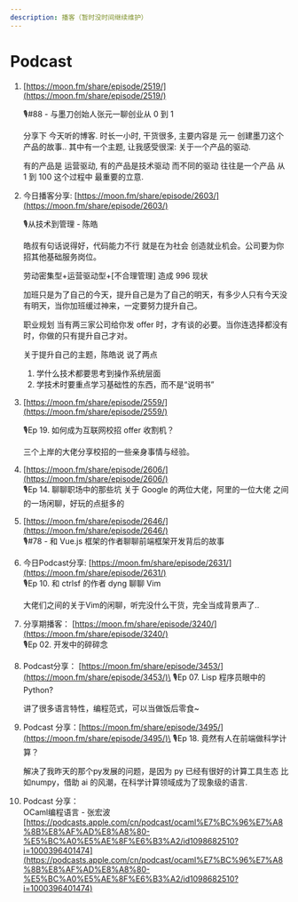 ```yaml
---
description: 播客（暂时没时间继续维护）
---
```


# Podcast

1.  [https://moon.fm/share/episode/2519/](https://moon.fm/share/episode/2519/)

    🎙#88 - 与墨刀创始人张元一聊创业从 0 到 1

    分享下 今天听的博客. 时长一小时, 干货很多, 主要内容是 元一 创建墨刀这个产品的故事.. 其中有一个主题, 让我感受很深: 关于一个产品的驱动.

    有的产品是 运营驱动, 有的产品是技术驱动 而不同的驱动 往往是一个产品 从 1 到 100 这个过程中 最重要的立意.
2.  今日播客分享: [https://moon.fm/share/episode/2603/](https://moon.fm/share/episode/2603/)

    🎙从技术到管理 - 陈皓

    皓叔有句话说得好，代码能力不行 就是在为社会 创造就业机会。公司要为你招其他基础服务岗位。

    劳动密集型+运营驱动型+\[不合理管理] 造成 996 现状

    加班只是为了自己的今天，提升自己是为了自己的明天，有多少人只有今天没有明天，当你加班缓过神来，一定要努力提升自己。

    职业规划 当有两三家公司给你发 offer 时，才有谈的必要。当你连选择都没有时，你做的只有提升自己才对。

    关于提升自己的主题，陈皓说 说了两点

    1. 学什么技术都要思考到操作系统层面
    2. 学技术时要重点学习基础性的东西，而不是“说明书”
3.  [https://moon.fm/share/episode/2559/](https://moon.fm/share/episode/2559/)

    🎙Ep 19. 如何成为互联网校招 offer 收割机？

    三个上岸的大佬分享校招的一些亲身事情与经验。
4. [https://moon.fm/share/episode/2606/](https://moon.fm/share/episode/2606/) \
   🎙Ep 14. 聊聊职场中的那些坑 关于 Google 的两位大佬，阿里的一位大佬 之间的一场闲聊，好玩的点挺多的
5. [https://moon.fm/share/episode/2646/](https://moon.fm/share/episode/2646/) \
   🎙#78 - 和 Vue.js 框架的作者聊聊前端框架开发背后的故事
6.  今日Podcast分享: [https://moon.fm/share/episode/2631/](https://moon.fm/share/episode/2631/) \
    🎙Ep 10. 和 ctrlsf 的作者 dyng 聊聊 Vim

    大佬们之间的关于Vim的闲聊，听完没什么干货，完全当成背景声了..
7. 分享期播客： [https://moon.fm/share/episode/3240/](https://moon.fm/share/episode/3240/) \
   🎙Ep 02. 开发中的碎碎念
8.  Podcast分享： [https://moon.fm/share/episode/3453/](https://moon.fm/share/episode/3453/)\
    🎙Ep 07. Lisp 程序员眼中的 Python?

    讲了很多语言特性，编程范式，可以当做饭后零食\~
9.  Podcast 分享：[https://moon.fm/share/episode/3495/](https://moon.fm/share/episode/3495/)\
    🎙Ep 18. 竟然有人在前端做科学计算？

    解决了我昨天的那个py发展的问题，是因为 py 已经有很好的计算工具生态 比如numpy，借助 ai 的风潮，在科学计算领域成为了现象级的语言.
10. Podcast 分享： \
    OCaml编程语言 - 张宏‪波‬ \
    [https://podcasts.apple.com/cn/podcast/ocaml%E7%BC%96%E7%A8%8B%E8%AF%AD%E8%A8%80-%E5%BC%A0%E5%AE%8F%E6%B3%A2/id1098682510?i=1000396401474](https://podcasts.apple.com/cn/podcast/ocaml%E7%BC%96%E7%A8%8B%E8%AF%AD%E8%A8%80-%E5%BC%A0%E5%AE%8F%E6%B3%A2/id1098682510?i=1000396401474)
